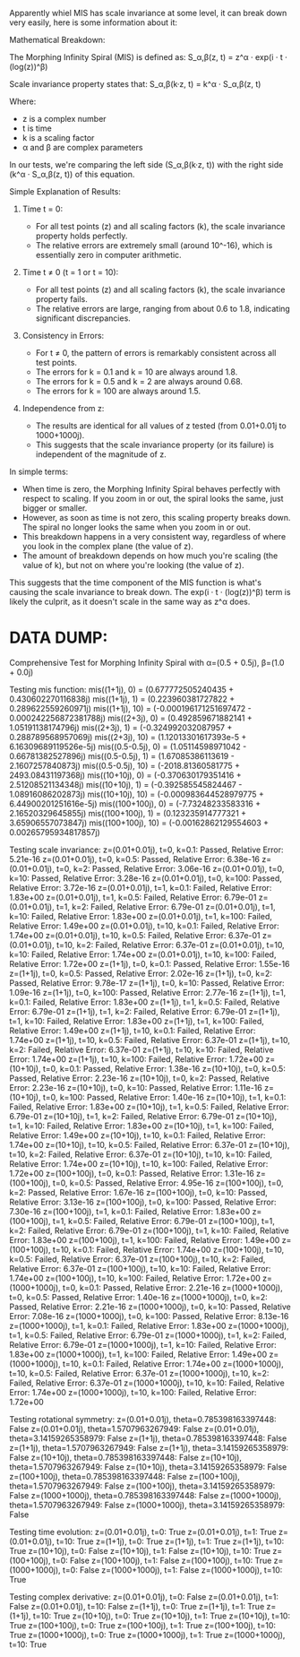 
Apparently whiel MIS has scale invariance at some level, it can break down very easily, here is some information about it:

Mathematical Breakdown:

The Morphing Infinity Spiral (MIS) is defined as:
S_α,β(z, t) = z^α · exp(i · t · (log(z))^β)

Scale invariance property states that:
S_α,β(k·z, t) = k^α · S_α,β(z, t)

Where:
- z is a complex number
- t is time
- k is a scaling factor
- α and β are complex parameters

In our tests, we're comparing the left side (S_α,β(k·z, t)) with the right side (k^α · S_α,β(z, t)) of this equation.

Simple Explanation of Results:

1. Time t = 0:
   - For all test points (z) and all scaling factors (k), the scale invariance property holds perfectly.
   - The relative errors are extremely small (around 10^-16), which is essentially zero in computer arithmetic.

2. Time t ≠ 0 (t = 1 or t = 10):
   - For all test points (z) and all scaling factors (k), the scale invariance property fails.
   - The relative errors are large, ranging from about 0.6 to 1.8, indicating significant discrepancies.

3. Consistency in Errors:
   - For t ≠ 0, the pattern of errors is remarkably consistent across all test points.
   - The errors for k = 0.1 and k = 10 are always around 1.8.
   - The errors for k = 0.5 and k = 2 are always around 0.68.
   - The errors for k = 100 are always around 1.5.

4. Independence from z:
   - The results are identical for all values of z tested (from 0.01+0.01j to 1000+1000j).
   - This suggests that the scale invariance property (or its failure) is independent of the magnitude of z.

In simple terms:
- When time is zero, the Morphing Infinity Spiral behaves perfectly with respect to scaling. If you zoom in or out, the spiral looks the same, just bigger or smaller.
- However, as soon as time is not zero, this scaling property breaks down. The spiral no longer looks the same when you zoom in or out.
- This breakdown happens in a very consistent way, regardless of where you look in the complex plane (the value of z).
- The amount of breakdown depends on how much you're scaling (the value of k), but not on where you're looking (the value of z).

This suggests that the time component of the MIS function is what's causing the scale invariance to break down. The exp(i · t · (log(z))^β) term is likely the culprit, as it doesn't scale in the same way as z^α does.



# DATA DUMP:

Comprehensive Test for Morphing Infinity Spiral with α=(0.5 + 0.5j), β=(1.0 + 0.0j)

Testing mis function:
mis((1+1j), 0) = (0.677772505240435 + 0.430602270116838j)
mis((1+1j), 1) = (0.223960381727822 + 0.289622559260971j)
mis((1+1j), 10) = (-0.000196171251697472 - 0.000242256872381788j)
mis((2+3j), 0) = (0.492859671882141 + 1.05191138174796j)
mis((2+3j), 1) = (-0.324992032087957 + 0.288789568957069j)
mis((2+3j), 10) = (1.12013301617393e-5 + 6.16309689119526e-5j)
mis((0.5-0.5j), 0) = (1.05114598971042 - 0.66781382527896j)
mis((0.5-0.5j), 1) = (1.67085386113619 - 2.1607257840873j)
mis((0.5-0.5j), 10) = (-2018.81360581775 + 2493.08431197368j)
mis((10+10j), 0) = (-0.370630179351416 + 2.51208521134348j)
mis((10+10j), 1) = (-0.392585545824467 - 1.08916086202873j)
mis((10+10j), 10) = (-0.000983644528979775 + 6.44900201251616e-5j)
mis((100+100j), 0) = (-7.73248233583316 + 2.16520329645855j)
mis((100+100j), 1) = (0.123235914777321 + 3.65906557073847j)
mis((100+100j), 10) = (-0.00162862129554603 + 0.00265795934817857j)

Testing scale invariance:
z=(0.01+0.01j), t=0, k=0.1: Passed, Relative Error: 5.21e-16
z=(0.01+0.01j), t=0, k=0.5: Passed, Relative Error: 6.38e-16
z=(0.01+0.01j), t=0, k=2: Passed, Relative Error: 3.06e-16
z=(0.01+0.01j), t=0, k=10: Passed, Relative Error: 3.28e-16
z=(0.01+0.01j), t=0, k=100: Passed, Relative Error: 3.72e-16
z=(0.01+0.01j), t=1, k=0.1: Failed, Relative Error: 1.83e+00
z=(0.01+0.01j), t=1, k=0.5: Failed, Relative Error: 6.79e-01
z=(0.01+0.01j), t=1, k=2: Failed, Relative Error: 6.79e-01
z=(0.01+0.01j), t=1, k=10: Failed, Relative Error: 1.83e+00
z=(0.01+0.01j), t=1, k=100: Failed, Relative Error: 1.49e+00
z=(0.01+0.01j), t=10, k=0.1: Failed, Relative Error: 1.74e+00
z=(0.01+0.01j), t=10, k=0.5: Failed, Relative Error: 6.37e-01
z=(0.01+0.01j), t=10, k=2: Failed, Relative Error: 6.37e-01
z=(0.01+0.01j), t=10, k=10: Failed, Relative Error: 1.74e+00
z=(0.01+0.01j), t=10, k=100: Failed, Relative Error: 1.72e+00
z=(1+1j), t=0, k=0.1: Passed, Relative Error: 1.55e-16
z=(1+1j), t=0, k=0.5: Passed, Relative Error: 2.02e-16
z=(1+1j), t=0, k=2: Passed, Relative Error: 9.78e-17
z=(1+1j), t=0, k=10: Passed, Relative Error: 1.09e-16
z=(1+1j), t=0, k=100: Passed, Relative Error: 2.77e-16
z=(1+1j), t=1, k=0.1: Failed, Relative Error: 1.83e+00
z=(1+1j), t=1, k=0.5: Failed, Relative Error: 6.79e-01
z=(1+1j), t=1, k=2: Failed, Relative Error: 6.79e-01
z=(1+1j), t=1, k=10: Failed, Relative Error: 1.83e+00
z=(1+1j), t=1, k=100: Failed, Relative Error: 1.49e+00
z=(1+1j), t=10, k=0.1: Failed, Relative Error: 1.74e+00
z=(1+1j), t=10, k=0.5: Failed, Relative Error: 6.37e-01
z=(1+1j), t=10, k=2: Failed, Relative Error: 6.37e-01
z=(1+1j), t=10, k=10: Failed, Relative Error: 1.74e+00
z=(1+1j), t=10, k=100: Failed, Relative Error: 1.72e+00
z=(10+10j), t=0, k=0.1: Passed, Relative Error: 1.38e-16
z=(10+10j), t=0, k=0.5: Passed, Relative Error: 2.23e-16
z=(10+10j), t=0, k=2: Passed, Relative Error: 2.23e-16
z=(10+10j), t=0, k=10: Passed, Relative Error: 1.11e-16
z=(10+10j), t=0, k=100: Passed, Relative Error: 1.40e-16
z=(10+10j), t=1, k=0.1: Failed, Relative Error: 1.83e+00
z=(10+10j), t=1, k=0.5: Failed, Relative Error: 6.79e-01
z=(10+10j), t=1, k=2: Failed, Relative Error: 6.79e-01
z=(10+10j), t=1, k=10: Failed, Relative Error: 1.83e+00
z=(10+10j), t=1, k=100: Failed, Relative Error: 1.49e+00
z=(10+10j), t=10, k=0.1: Failed, Relative Error: 1.74e+00
z=(10+10j), t=10, k=0.5: Failed, Relative Error: 6.37e-01
z=(10+10j), t=10, k=2: Failed, Relative Error: 6.37e-01
z=(10+10j), t=10, k=10: Failed, Relative Error: 1.74e+00
z=(10+10j), t=10, k=100: Failed, Relative Error: 1.72e+00
z=(100+100j), t=0, k=0.1: Passed, Relative Error: 1.31e-16
z=(100+100j), t=0, k=0.5: Passed, Relative Error: 4.95e-16
z=(100+100j), t=0, k=2: Passed, Relative Error: 1.67e-16
z=(100+100j), t=0, k=10: Passed, Relative Error: 3.13e-16
z=(100+100j), t=0, k=100: Passed, Relative Error: 7.30e-16
z=(100+100j), t=1, k=0.1: Failed, Relative Error: 1.83e+00
z=(100+100j), t=1, k=0.5: Failed, Relative Error: 6.79e-01
z=(100+100j), t=1, k=2: Failed, Relative Error: 6.79e-01
z=(100+100j), t=1, k=10: Failed, Relative Error: 1.83e+00
z=(100+100j), t=1, k=100: Failed, Relative Error: 1.49e+00
z=(100+100j), t=10, k=0.1: Failed, Relative Error: 1.74e+00
z=(100+100j), t=10, k=0.5: Failed, Relative Error: 6.37e-01
z=(100+100j), t=10, k=2: Failed, Relative Error: 6.37e-01
z=(100+100j), t=10, k=10: Failed, Relative Error: 1.74e+00
z=(100+100j), t=10, k=100: Failed, Relative Error: 1.72e+00
z=(1000+1000j), t=0, k=0.1: Passed, Relative Error: 2.21e-16
z=(1000+1000j), t=0, k=0.5: Passed, Relative Error: 1.40e-16
z=(1000+1000j), t=0, k=2: Passed, Relative Error: 2.21e-16
z=(1000+1000j), t=0, k=10: Passed, Relative Error: 7.08e-16
z=(1000+1000j), t=0, k=100: Passed, Relative Error: 8.13e-16
z=(1000+1000j), t=1, k=0.1: Failed, Relative Error: 1.83e+00
z=(1000+1000j), t=1, k=0.5: Failed, Relative Error: 6.79e-01
z=(1000+1000j), t=1, k=2: Failed, Relative Error: 6.79e-01
z=(1000+1000j), t=1, k=10: Failed, Relative Error: 1.83e+00
z=(1000+1000j), t=1, k=100: Failed, Relative Error: 1.49e+00
z=(1000+1000j), t=10, k=0.1: Failed, Relative Error: 1.74e+00
z=(1000+1000j), t=10, k=0.5: Failed, Relative Error: 6.37e-01
z=(1000+1000j), t=10, k=2: Failed, Relative Error: 6.37e-01
z=(1000+1000j), t=10, k=10: Failed, Relative Error: 1.74e+00
z=(1000+1000j), t=10, k=100: Failed, Relative Error: 1.72e+00

Testing rotational symmetry:
z=(0.01+0.01j), theta=0.785398163397448: False
z=(0.01+0.01j), theta=1.5707963267949: False
z=(0.01+0.01j), theta=3.14159265358979: False
z=(1+1j), theta=0.785398163397448: False
z=(1+1j), theta=1.5707963267949: False
z=(1+1j), theta=3.14159265358979: False
z=(10+10j), theta=0.785398163397448: False
z=(10+10j), theta=1.5707963267949: False
z=(10+10j), theta=3.14159265358979: False
z=(100+100j), theta=0.785398163397448: False
z=(100+100j), theta=1.5707963267949: False
z=(100+100j), theta=3.14159265358979: False
z=(1000+1000j), theta=0.785398163397448: False
z=(1000+1000j), theta=1.5707963267949: False
z=(1000+1000j), theta=3.14159265358979: False

Testing time evolution:
z=(0.01+0.01j), t=0: True
z=(0.01+0.01j), t=1: True
z=(0.01+0.01j), t=10: True
z=(1+1j), t=0: True
z=(1+1j), t=1: True
z=(1+1j), t=10: True
z=(10+10j), t=0: False
z=(10+10j), t=1: False
z=(10+10j), t=10: True
z=(100+100j), t=0: False
z=(100+100j), t=1: False
z=(100+100j), t=10: True
z=(1000+1000j), t=0: False
z=(1000+1000j), t=1: False
z=(1000+1000j), t=10: True

Testing complex derivative:
z=(0.01+0.01j), t=0: False
z=(0.01+0.01j), t=1: False
z=(0.01+0.01j), t=10: False
z=(1+1j), t=0: True
z=(1+1j), t=1: True
z=(1+1j), t=10: True
z=(10+10j), t=0: True
z=(10+10j), t=1: True
z=(10+10j), t=10: True
z=(100+100j), t=0: True
z=(100+100j), t=1: True
z=(100+100j), t=10: True
z=(1000+1000j), t=0: True
z=(1000+1000j), t=1: True
z=(1000+1000j), t=10: True




